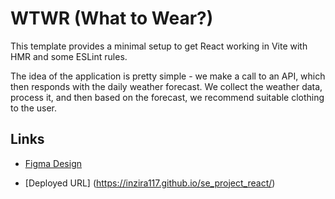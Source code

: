 # WTWR (What to Wear?)

This template provides a minimal setup to get React working in Vite with HMR and some ESLint rules.

The idea of the application is pretty simple - we make a call to an API, which then responds with the daily weather forecast. We collect the weather data, process it, and then based on the forecast, we recommend suitable clothing to the user.

## Links

- [Figma Design](https://www.figma.com/file/DTojSwldenF9UPKQZd6RRb/Sprint-10%3A-WTWR)

- [Deployed URL] (https://inzira117.github.io/se_project_react/)
